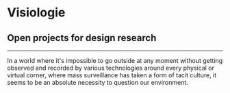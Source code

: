 # Visiologie
## Open projects for design research

<hr>

In a world where it's impossible to go outside at any moment without getting observed and recorded by various technologies around every physical or virtual corner, where mass surveillance has taken a form of tacit culture, it seems to be an absolute necessity to question our environment.
